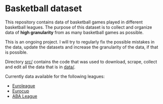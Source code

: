 # Basketball dataset

This repository contains data of basketball games played in different basketball leagues. The purpose of this dataset is to collect and organize
data of **high granularity** from as many basketball games as possible.

This is an ongoing project. I will try to regularly fix the possible mistakes in the data,
update the datasets and increase the granularity of the data, if that is possible.

Directory [src/](src/) contains the code that was used to download, scrape, collect and edit all the data that is in [data/](data/).

Currently data available for the following leagues:
* [Euroleague](data/euroleague)
* [Eurocup](data/eurocup)
* [ABA League](data/aba)
